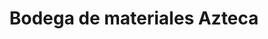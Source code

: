 ---
title: "Bodega de materiales Azteca"
url: /oaxaca-de-juarez/bodega-de-materiales-azteca/
shop: comercio
---